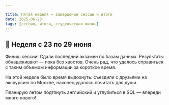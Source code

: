 ```yaml
---

title: Пятая неделя — завершение сессии и итоги
date: 2025-06-23
tags: [сессия, итоги, студенческая жизнь]
---
```


## 📌 Неделя с 23 по 29 июня

Финиш сессии! Сдали последний экзамен по базам данных. Результаты обнадеживают — пока без хвостов. Очень рад, что удалось справиться с таким объемом информации за короткое время.  

На этой неделе было время выдохнуть: съездили с друзьями на экскурсию по Москве, наконец удалось почитать для души.  

Планирую летом подтянуть английский и углубиться в SQL — впереди много нового!
